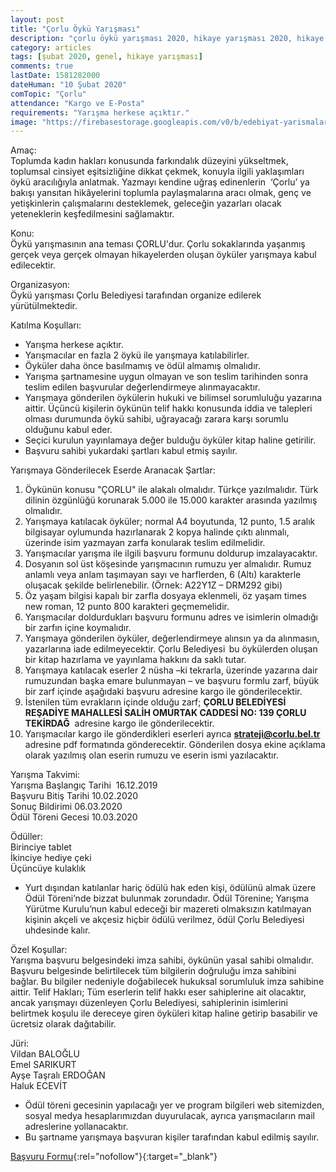 ```yaml
---
layout: post
title: "Çorlu Öykü Yarışması"
description: "çorlu öykü yarışması 2020, hikaye yarışması 2020, hikaye yarışmaları, öykü yarışmaları"
category: articles
tags: [şubat 2020, genel, hikaye yarışması]
comments: true
lastDate: 1581282000
dateHuman: "10 Şubat 2020"
comTopic: "Çorlu"
attendance: "Kargo ve E-Posta"
requirements: "Yarışma herkese açıktır."
image: "https://firebasestorage.googleapis.com/v0/b/edebiyat-yarismalari.appspot.com/o/corlu-belediyesi-oyku-yarismasi.jpg?alt=media&token=141f25a4-8c04-4d76-af74-e7c2dd9b66bb"
---
```


Amaç:  
Toplumda kadın hakları konusunda farkındalık düzeyini yükseltmek, toplumsal cinsiyet eşitsizliğine dikkat çekmek, konuyla ilgili yaklaşımları öykü aracılığıyla anlatmak. Yazmayı kendine uğraş edinenlerin  ‘Çorlu’ ya bakışı yansıtan hikâyelerini toplumla paylaşmalarına aracı olmak, genç ve yetişkinlerin çalışmalarını desteklemek, geleceğin yazarları olacak yeteneklerin keşfedilmesini sağlamaktır.

Konu:  
Öykü yarışmasının ana teması ÇORLU'dur.
Çorlu sokaklarında yaşanmış gerçek veya gerçek olmayan hikayelerden oluşan öyküler yarışmaya kabul edilecektir.

Organizasyon:  
Öykü yarışması Çorlu Belediyesi tarafından organize edilerek yürütülmektedir.

Katılma Koşulları:  
- Yarışma herkese açıktır.
- Yarışmacılar en fazla 2 öykü ile yarışmaya katılabilirler.
- Öyküler daha önce basılmamış ve ödül almamış olmalıdır.
- Yarışma şartnamesine uygun olmayan ve son teslim tarihinden sonra teslim edilen başvurular değerlendirmeye alınmayacaktır.
- Yarışmaya gönderilen öykülerin hukuki ve bilimsel sorumluluğu yazarına aittir. Üçüncü kişilerin öykünün telif hakkı konusunda iddia ve talepleri olması durumunda öykü sahibi, uğrayacağı zarara karşı sorumlu olduğunu kabul eder.
- Seçici kurulun yayınlamaya değer bulduğu öyküler kitap haline getirilir.
- Başvuru sahibi yukardaki şartları kabul etmiş sayılır.

Yarışmaya Gönderilecek Eserde Aranacak Şartlar:  
1. Öykünün konusu "ÇORLU" ile alakalı olmalıdır. Türkçe yazılmalıdır. Türk dilinin özgünlüğü korunarak 5.000 ile 15.000 karakter arasında yazılmış olmalıdır.
2. Yarışmaya katılacak öyküler; normal A4 boyutunda, 12 punto, 1.5 aralık bilgisayar oylumunda hazırlanarak 2 kopya halinde çıktı alınmalı, üzerinde isim yazmayan zarfa konularak teslim edilmelidir.
3. Yarışmacılar yarışma ile ilgili başvuru formunu doldurup imzalayacaktır.
4. Dosyanın sol üst köşesinde yarışmacının rumuzu yer almalıdır. Rumuz anlamlı veya anlam taşımayan sayı ve harflerden, 6 (Altı) karakterle oluşacak şekilde belirlenebilir. (Örnek: A22Y1Z – DRM292 gibi)
5. Öz yaşam bilgisi kapalı bir zarfla dosyaya eklenmeli, öz yaşam times new roman, 12 punto 800 karakteri geçmemelidir.
6. Yarışmacılar doldurdukları başvuru formunu adres ve isimlerin olmadığı bir zarfın içine koymalıdır.
7. Yarışmaya gönderilen öyküler, değerlendirmeye alınsın ya da alınmasın, yazarlarına iade edilmeyecektir. Çorlu Belediyesi  bu öykülerden oluşan bir kitap hazırlama ve yayınlama hakkını da saklı tutar.
8. Yarışmaya katılacak eserler 2 nüsha –ki tekrarla, üzerinde yazarına dair rumuzundan başka emare bulunmayan – ve başvuru formlu zarf, büyük bir zarf içinde aşağıdaki başvuru adresine kargo ile gönderilecektir.
9. İstenilen tüm evrakların içinde olduğu zarf; **ÇORLU BELEDİYESİ REŞADİYE MAHALLESİ SALİH OMURTAK CADDESİ NO: 139 ÇORLU TEKİRDAĞ**  adresine kargo ile gönderilecektir.
10. Yarışmacılar kargo ile gönderdikleri eserleri ayrıca **strateji@corlu.bel.tr** adresine pdf formatında gönderecektir. Gönderilen dosya ekine açıklama olarak yazılmış olan eserin rumuzu ve eserin ismi yazılacaktır.

Yarışma Takvimi:  
Yarışma Başlangıç Tarihi  16.12.2019  
Başvuru Bitiş Tarihi 10.02.2020  
Sonuç Bildirimi 06.03.2020  
Ödül Töreni Gecesi 10.03.2020

Ödüller:  
Birinciye tablet		
İkinciye hediye çeki  
Üçüncüye kulaklık  
- Yurt dışından katılanlar hariç ödülü hak eden kişi, ödülünü almak üzere Ödül Töreni’nde bizzat bulunmak zorundadır. Ödül Törenine; Yarışma Yürütme Kurulu’nun kabul edeceği bir mazereti olmaksızın katılmayan kişinin akçeli ve akçesiz hiçbir ödülü verilmez, ödül Çorlu Belediyesi uhdesinde kalır.

Özel Koşullar:  
Yarışma başvuru belgesindeki imza sahibi, öykünün yasal sahibi olmalıdır.
Başvuru belgesinde belirtilecek tüm bilgilerin doğruluğu imza sahibini bağlar. Bu bilgiler nedeniyle doğabilecek hukuksal sorumluluk imza sahibine aittir.
Telif Hakları; Tüm eserlerin telif hakkı eser sahiplerine ait olacaktır, ancak yarışmayı düzenleyen Çorlu Belediyesi, sahiplerinin isimlerini belirtmek koşulu ile dereceye giren öyküleri kitap haline getirip basabilir ve ücretsiz olarak dağıtabilir.

Jüri:  
Vildan BALOĞLU  
Emel SARIKURT  
Ayşe Taşralı ERDOĞAN  
Haluk ECEVİT

- Ödül töreni gecesinin yapılacağı yer ve program bilgileri web sitemizden, sosyal medya hesaplarımızdan duyurulacak, ayrıca yarışmacıların mail adreslerine yollanacaktır.
- Bu şartname yarışmaya başvuran kişiler tarafından kabul edilmiş sayılır.

[Başvuru Formu](https://www.corlu.bel.tr/duyuru/1/89/corlu-belediyesi-oyku-yarismasi?utm_source=edebiyatyarismalari.com&utm_medium=affiliate&utm_campaign=cpc){:rel="nofollow"}{:target="_blank"}